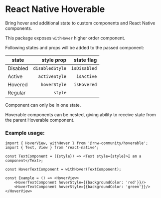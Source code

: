# React Native Hoverable

Bring hover and additional state to custom components and React Native components.

This package exposes `withHover` higher order component.

Following states and props will be added to the passed component:

| state     | style prop        | state flag    |
|-----------|------------------:|--------------:|
| Disabled  | `disabledStyle`   | `isDisabled`  |
| Active    | `activeStyle`     | `isActive`    |
| Hovered   | `hoverStyle`      | `isHovered`   |
| Regular   | `style`           |               |

Component can only be in one state.

Hoverable components can be nested, giving ability to receive state from the parent Hoverable component.

### Example usage:
```tsx
import { HoverView, withHover } from '@rnw-community/hoverable';
import { Text, View } from 'react-native';

const TextComponent = ({style}) => <Text style={style}>I am a component</Text>;

const HoverTextComponent = withHover(TextComponent);

const Example = () => <HoverView>
    <HoverTextComponent hoverStyle={{backgroundColor: 'red'}}/>
    <HoverTextComponent hoverStyle={{backgroundColor: 'green'}}/>
</HoverView>
```


